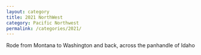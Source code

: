 ```yaml
---
layout: category
title: 2021 NorthWest 
category: Pacific Northwest
permalink: /categories/2021/
---
```


Rode from Montana to Washington and back, across the panhandle of Idaho
